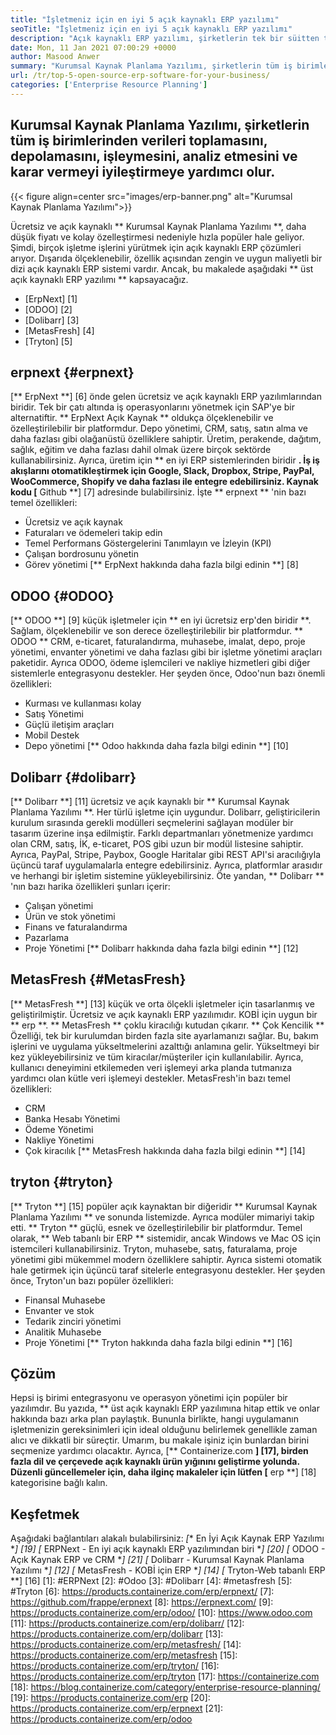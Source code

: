 ```yaml
---
title: "İşletmeniz için en iyi 5 açık kaynaklı ERP yazılımı" 
seoTitle: "İşletmeniz için en iyi 5 açık kaynaklı ERP yazılımı" 
description: "Açık kaynaklı ERP yazılımı, şirketlerin tek bir süitten tüm iş birimlerini maliyet etkin bir şekilde entegre etmelerini ve yönetmelerini sağlar." 
date: Mon, 11 Jan 2021 07:00:29 +0000
author: Masood Anwer
summary: "Kurumsal Kaynak Planlama Yazılımı, şirketlerin tüm iş birimlerinden verileri toplamasını, depolamasını, işleymesini, analiz etmesini ve karar vermeyi geliştirmeye yardımcı olur." 
url: /tr/top-5-open-source-erp-software-for-your-business/
categories: ['Enterprise Resource Planning']
---
```


## Kurumsal Kaynak Planlama Yazılımı, şirketlerin tüm iş birimlerinden verileri toplamasını, depolamasını, işleymesini, analiz etmesini ve karar vermeyi iyileştirmeye yardımcı olur.

{{< figure align=center src="images/erp-banner.png" alt="Kurumsal Kaynak Planlama Yazılımı">}}

Ücretsiz ve açık kaynaklı ** Kurumsal Kaynak Planlama Yazılımı **, daha düşük fiyatı ve kolay özelleştirmesi nedeniyle hızla popüler hale geliyor. Şimdi, birçok işletme işlerini yürütmek için açık kaynaklı ERP çözümleri arıyor. Dışarıda ölçeklenebilir, özellik açısından zengin ve uygun maliyetli bir dizi açık kaynaklı ERP sistemi vardır. Ancak, bu makalede aşağıdaki ** üst açık kaynaklı ERP yazılımı ** kapsayacağız.
  * [ErpNext] [1]
  * [ODOO] [2]
  * [Dolibarr] [3]
  * [MetasFresh] [4]
  * [Tryton] [5]

## erpnext {#erpnext}
[** ErpNext **] [6] önde gelen ücretsiz ve açık kaynaklı ERP yazılımlarından biridir. Tek bir çatı altında iş operasyonlarını yönetmek için SAP'ye bir alternatiftir. ** ErpNext Açık Kaynak ** oldukça ölçeklenebilir ve özelleştirilebilir bir platformdur. Depo yönetimi, CRM, satış, satın alma ve daha fazlası gibi olağanüstü özelliklere sahiptir. Üretim, perakende, dağıtım, sağlık, eğitim ve daha fazlası dahil olmak üzere birçok sektörde kullanabilirsiniz. Ayrıca, üretim için ** en iyi ERP sistemlerinden biridir **. İş iş akışlarını otomatikleştirmek için Google, Slack, Dropbox, Stripe, PayPal, WooCommerce, Shopify ve daha fazlası ile entegre edebilirsiniz. Kaynak kodu [** Github **] [7] adresinde bulabilirsiniz.
İşte ** erpnext ** 'nin bazı temel özellikleri:
  * Ücretsiz ve açık kaynak
  * Faturaları ve ödemeleri takip edin
  * Temel Performans Göstergelerini Tanımlayın ve İzleyin (KPI)
  * Çalışan bordrosunu yönetin
  * Görev yönetimi
[** ErpNext hakkında daha fazla bilgi edinin **] [8]

## ODOO {#ODOO}
[** ODOO **] [9] küçük işletmeler için ** en iyi ücretsiz erp'den biridir **. Sağlam, ölçeklenebilir ve son derece özelleştirilebilir bir platformdur. ** ODOO ** CRM, e-ticaret, faturalandırma, muhasebe, imalat, depo, proje yönetimi, envanter yönetimi ve daha fazlası gibi bir işletme yönetimi araçları paketidir. Ayrıca ODOO, ödeme işlemcileri ve nakliye hizmetleri gibi diğer sistemlerle entegrasyonu destekler.
Her şeyden önce, Odoo'nun bazı önemli özellikleri:
  * Kurması ve kullanması kolay
  * Satış Yönetimi
  * Güçlü iletişim araçları
  * Mobil Destek
  * Depo yönetimi
[** Odoo hakkında daha fazla bilgi edinin **] [10]

## Dolibarr {#dolibarr}
[** Dolibarr **] [11] ücretsiz ve açık kaynaklı bir ** Kurumsal Kaynak Planlama Yazılımı **. Her türlü işletme için uygundur. Dolibarr, geliştiricilerin kurulum sırasında gerekli modülleri seçmelerini sağlayan modüler bir tasarım üzerine inşa edilmiştir. Farklı departmanları yönetmenize yardımcı olan CRM, satış, İK, e-ticaret, POS gibi uzun bir modül listesine sahiptir. Ayrıca, PayPal, Stripe, Paybox, Google Haritalar gibi REST API'si aracılığıyla üçüncü taraf uygulamalarla entegre edebilirsiniz. Ayrıca, platformlar arasıdır ve herhangi bir işletim sistemine yükleyebilirsiniz.
Öte yandan, ** Dolibarr ** 'nın bazı harika özellikleri şunları içerir:
  * Çalışan yönetimi
  * Ürün ve stok yönetimi
  * Finans ve faturalandırma
  * Pazarlama
  * Proje Yönetimi
[** Dolibarr hakkında daha fazla bilgi edinin **] [12]

## MetasFresh {#MetasFresh}
[** MetasFresh **] [13] küçük ve orta ölçekli işletmeler için tasarlanmış ve geliştirilmiştir. Ücretsiz ve açık kaynaklı ERP yazılımıdır. KOBİ için uygun bir ** erp **. ** MetasFresh ** çoklu kiracılığı kutudan çıkarır. ** Çok Kencilik ** Özelliği, tek bir kurulumdan birden fazla site ayarlamanızı sağlar. Bu, bakım işlerini ve uygulama yükseltmelerini azalttığı anlamına gelir. Yükseltmeyi bir kez yükleyebilirsiniz ve tüm kiracılar/müşteriler için kullanılabilir. Ayrıca, kullanıcı deneyimini etkilemeden veri işlemeyi arka planda tutmanıza yardımcı olan kütle veri işlemeyi destekler.
MetasFresh'in bazı temel özellikleri:
  * CRM
  * Banka Hesabı Yönetimi
  * Ödeme Yönetimi
  * Nakliye Yönetimi
  * Çok kiracılık
[** MetasFresh hakkında daha fazla bilgi edinin **] [14]

## tryton {#tryton}
[** Tryton **] [15] popüler açık kaynaktan bir diğeridir ** Kurumsal Kaynak Planlama Yazılımı ** ve sonunda listemizde. Ayrıca modüler mimariyi takip etti. ** Tryton ** güçlü, esnek ve özelleştirilebilir bir platformdur. Temel olarak, ** Web tabanlı bir ERP ** sistemidir, ancak Windows ve Mac OS için istemcileri kullanabilirsiniz. Tryton, muhasebe, satış, faturalama, proje yönetimi gibi mükemmel modern özelliklere sahiptir. Ayrıca sistemi otomatik hale getirmek için üçüncü taraf sitelerle entegrasyonu destekler.
Her şeyden önce, Tryton'un bazı popüler özellikleri:
  * Finansal Muhasebe
  * Envanter ve stok
  * Tedarik zinciri yönetimi
  * Analitik Muhasebe
  * Proje Yönetimi
[** Tryton hakkında daha fazla bilgi edinin **] [16]

## Çözüm
Hepsi iş birimi entegrasyonu ve operasyon yönetimi için popüler bir yazılımdır. Bu yazıda, ** üst açık kaynaklı ERP yazılımına hitap ettik ve onlar hakkında bazı arka plan paylaştık. Bununla birlikte, hangi uygulamanın işletmenizin gereksinimleri için ideal olduğunu belirlemek genellikle zaman alıcı ve dikkatli bir süreçtir. Umarım, bu makale işiniz için bunlardan birini seçmenize yardımcı olacaktır.
Ayrıca, [** Containerize.com **] [17], birden fazla dil ve çerçevede açık kaynaklı ürün yığınını geliştirme yolunda. Düzenli güncellemeler için, daha ilginç makaleler için lütfen [** erp **] [18] kategorisine bağlı kalın.

## Keşfetmek
Aşağıdaki bağlantıları alakalı bulabilirsiniz:
  *[** En İyi Açık Kaynak ERP Yazılımı **] [19]
  *[** ERPNext - En iyi açık kaynaklı ERP yazılımından biri **] [20]
  *[** ODOO - Açık Kaynak ERP ve CRM **] [21]
  *[** Dolibarr - Kurumsal Kaynak Planlama Yazılımı **] [12]
  *[** MetasFresh - KOBİ için ERP **] [14]
  *[** Tryton-Web tabanlı ERP **] [16]
[1]: #ERPNext
[2]: #Odoo
[3]: #Dolibarr
[4]: #metasfresh
[5]: #Tryton
[6]: https://products.containerize.com/erp/erpnext/
[7]: https://github.com/frappe/erpnext
[8]: https://erpnext.com/
[9]: https://products.containerize.com/erp/odoo/
[10]: https://www.odoo.com
[11]: https://products.containerize.com/erp/dolibarr/
[12]: https://products.containerize.com/erp/dolibarr
[13]: https://products.containerize.com/erp/metasfresh/
[14]: https://products.containerize.com/erp/metasfresh
[15]: https://products.containerize.com/erp/tryton/
[16]: https://products.containerize.com/erp/tryton
[17]: https://containerize.com
[18]: https://blog.containerize.com/category/enterprise-resource-planning/
[19]: https://products.containerize.com/erp
[20]: https://products.containerize.com/erp/erpnext
[21]: https://products.containerize.com/erp/odoo
